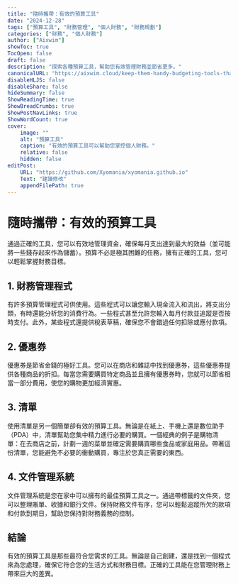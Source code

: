 ```yaml
---
title: "隨時攜帶：有效的預算工具"
date: "2024-12-28"
tags: ["預算工具", "財務管理", "個人財務", "財務規劃"]
categories: ["財務", "個人財務"]
author: ["Aixwim"]
showToc: true
TocOpen: false
draft: false
description: "探索各種預算工具，幫助您有效管理財務並節省更多。"
canonicalURL: "https://aixwim.cloud/keep-them-handy-budgeting-tools-that-work"
disableHLJS: false
disableShare: false
hideSummary: false
ShowReadingTime: true
ShowBreadCrumbs: true
ShowPostNavLinks: true
ShowWordCount: true
cover:
    image: ""
    alt: "預算工具"
    caption: "有效的預算工具可以幫助您掌控個人財務。"
    relative: false
    hidden: false
editPost:
    URL: "https://github.com/Xyomania/xyomania.github.io"
    Text: "建議修改"
    appendFilePath: true
---
```


# 隨時攜帶：有效的預算工具

通過正確的工具，您可以有效地管理資金，確保每月支出達到最大的效益（並可能將一些錢存起來作為儲蓄）。預算不必是極其困難的任務，擁有正確的工具，您可以輕鬆掌握財務目標。

## 1. 財務管理程式

有許多預算管理程式可供使用。這些程式可以讓您輸入現金流入和流出，將支出分類，有時還能分析您的消費行為。一些程式甚至允許您輸入每月付款並追蹤是否按時支付。此外，某些程式還提供稅表草稿，確保您不會錯過任何扣除或應付款項。

## 2. 優惠券

優惠券是節省金錢的極好工具。您可以在商店和雜誌中找到優惠券，這些優惠券提供各種商品的折扣。每當您需要購買特定商品並且擁有優惠券時，您就可以節省相當一部分費用，使您的購物更加經濟實惠。

## 3. 清單

使用清單是另一個簡單卻有效的預算工具。無論是在紙上、手機上還是數位助手（PDA）中，清單幫助您集中精力進行必要的購買。一個經典的例子是購物清單：在去商店之前，計劃一週的菜單並確定需要購買哪些食品或家庭用品。帶著這份清單，您能避免不必要的衝動購買，專注於您真正需要的東西。

## 4. 文件管理系統

文件管理系統是您在家中可以擁有的最佳預算工具之一。通過帶標籤的文件夾，您可以整理賬單、收據和銀行文件。保持財務文件有序，您可以輕鬆追蹤所欠的款項和付款到期日，幫助您保持對財務義務的控制。

## 結論

有效的預算工具是那些最符合您需求的工具。無論是自己創建，還是找到一個程式來為您處理，確保它符合您的生活方式和財務目標。正確的工具能在您管理財務上帶來巨大的差異。
